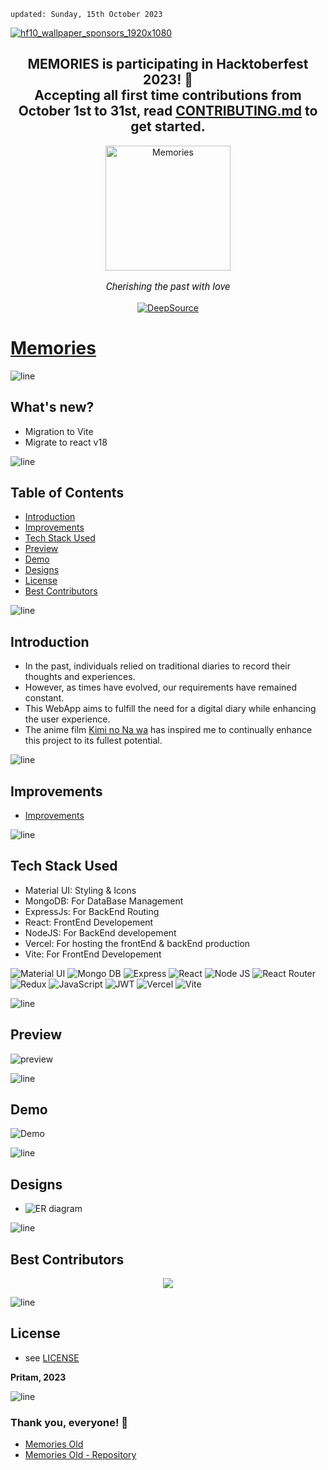     updated: Sunday, 15th October 2023

[![hf10_wallpaper_sponsors_1920x1080](https://github-production-user-asset-6210df.s3.amazonaws.com/75939390/271391134-208f77d6-f188-46ca-a66c-b166aa5265f4.png)](https://hacktoberfest.com/)

<div align=center>
    <h2>
        MEMORIES is participating in Hacktoberfest 2023! 🎉
        <br>
        Accepting all first time contributions from October 1st to 31st, read <a href="https://github.com/warmachine028/memories/tree/main/CONTRIBUTING.md">CONTRIBUTING.md</a> to get started.
    </h2>
</div>

<div align=center>
    <a href="https://memories-pritam.vercel.app">
        <img width=200 src="https://github-production-user-asset-6210df.s3.amazonaws.com/75939390/244920666-33f03176-059a-43ed-b2a6-c9c492f75d14.png" alt="Memories">
    </a>
    <p style="font-family: roboto, calibri; font-size:12pt; font-style:italic"> Cherishing the past with love </p>
    <a href="https://deepsource.io/gh/warmachine028/memories/?ref=repository-badge">
        <img src="https://deepsource.io/gh/warmachine028/memories.svg/?label=active+issues&show_trend=true&token=yo-jfXJvA6yZ9Kbag8WQCuj2" alt="DeepSource">
    </a>
</div>

# [Memories](https://memories-pritam.vercel.app)

![line]

## What's new?

-   Migration to Vite
-   Migrate to react v18

![line]

## Table of Contents

-   [Introduction](#introduction)
-   [Improvements](#improvements)
-   [Tech Stack Used](#tech-stack-used)
-   [Preview](#preview)
-   [Demo](#demo)
-   [Designs](#designs)
-   [License](#license)
-   [Best Contributors](#best-contributors)

![line]

## Introduction

-   In the past, individuals relied on traditional diaries to record their thoughts and experiences.
-   However, as times have evolved, our requirements have remained constant.
-   This WebApp aims to fulfill the need for a digital diary while enhancing the user experience.
-   The anime film [Kimi no Na wa](https://en.wikipedia.org/wiki/Your_Name) has inspired me to continually enhance this project to its fullest potential.

![line]

## Improvements

-   [Improvements](./client/README.md)

![line]

## Tech Stack Used

-   Material UI: Styling & Icons
-   MongoDB: For DataBase Management
-   ExpressJs: For BackEnd Routing
-   React: FrontEnd Developement
-   NodeJS: For BackEnd developement
-   Vercel: For hosting the frontEnd & backEnd production
-   Vite: For FrontEnd Developement

![Material UI](https://img.shields.io/badge/Material--UI-0081CB?style=for-the-badge&logo=material-ui&logoColor=white) ![Mongo DB](https://img.shields.io/badge/MongoDB-4EA94B?style=for-the-badge&logo=mongodb&logoColor=white) ![Express](https://img.shields.io/badge/Express.js-404D59?style=for-the-badge) ![React](https://img.shields.io/badge/react-%2320232a.svg?style=for-the-badge&logo=react&logoColor=%2361DAFB)
![Node JS](https://img.shields.io/badge/Node.js-43853D?style=for-the-badge&logo=node.js&logoColor=white) ![React Router](https://img.shields.io/badge/React_Router-CA4245?style=for-the-badge&logo=react-router&logoColor=white) ![Redux](https://img.shields.io/badge/Redux-593D88?style=for-the-badge&logo=redux&logoColor=white) ![JavaScript](https://img.shields.io/badge/javascript-%23323330.svg?style=for-the-badge&logo=javascript&logoColor=%23F7DF1E)
![JWT](https://img.shields.io/badge/json%20web%20tokens-323330?style=for-the-badge&logo=json-web-tokens&logoColor=pink) ![Vercel](https://img.shields.io/badge/Vercel-000000?style=for-the-badge&logo=vercel&logoColor=white) ![Vite](https://img.shields.io/badge/vite-%23646CFF.svg?style=for-the-badge&logo=vite&logoColor=white)

![line]

## Preview

![preview](https://github.com/warmachine028/memories/assets/75939390/6b1ab1f2-42d1-4283-ba4d-1163f2a156d0)

![line]

## Demo

![Demo](https://github.com/warmachine028/memories/raw/main/assets/demo.gif)

![line]

## Designs

-   ![ER diagram](https://github.com/warmachine028/memories/assets/75939390/d5ac36b6-2c2b-4987-8977-3620154afefd)

![line]

## Best Contributors

<div align="center">
    <a  href="https://github.com/warmachine028/memories/graphs/contributors">
        <img src="https://contrib.rocks/image?repo=warmachine028/memories" />
    </a>
</div>

![line]

## License

-   see [LICENSE]

**Pritam, 2023**

[license]: https://github.com/warmachine028/memories/blob/main/LICENSE

![line]

### Thank you, everyone! 💚

-   [Memories Old](https://memories-old.vercel.app)
-   [Memories Old - Repository](https://github.com/warmachine028/memories/tree/memories-old)

[line]: https://user-images.githubusercontent.com/75939390/137615281-3a875960-92cc-407f-97fe-fd2319bdb252.png

<!-- 15/10/23 -->
